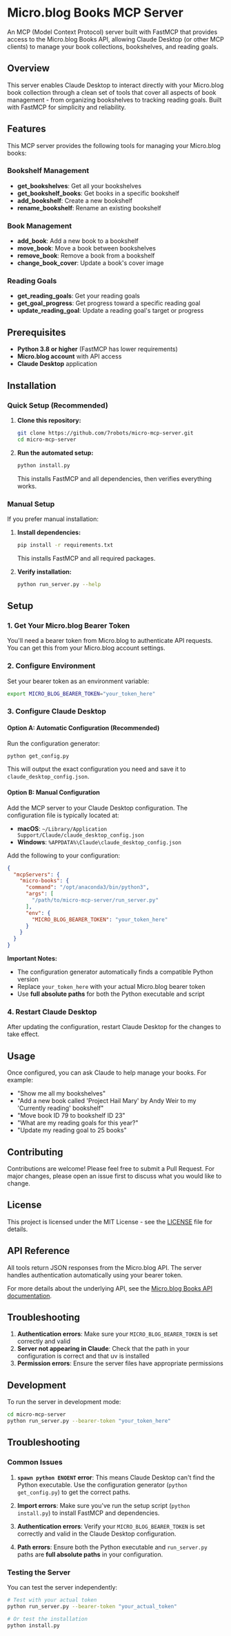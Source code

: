 # Micro.blog Books MCP Server

An MCP (Model Context Protocol) server built with FastMCP that provides access to the Micro.blog Books API, allowing Claude Desktop (or other MCP clients) to manage your book collections, bookshelves, and reading goals.

## Overview

This server enables Claude Desktop to interact directly with your Micro.blog book collection through a clean set of tools that cover all aspects of book management - from organizing bookshelves to tracking reading goals. Built with FastMCP for simplicity and reliability.

## Features

This MCP server provides the following tools for managing your Micro.blog books:

### Bookshelf Management
- **get_bookshelves**: Get all your bookshelves
- **get_bookshelf_books**: Get books in a specific bookshelf
- **add_bookshelf**: Create a new bookshelf
- **rename_bookshelf**: Rename an existing bookshelf

### Book Management
- **add_book**: Add a new book to a bookshelf
- **move_book**: Move a book between bookshelves
- **remove_book**: Remove a book from a bookshelf
- **change_book_cover**: Update a book's cover image

### Reading Goals
- **get_reading_goals**: Get your reading goals
- **get_goal_progress**: Get progress toward a specific reading goal
- **update_reading_goal**: Update a reading goal's target or progress

## Prerequisites

- **Python 3.8 or higher** (FastMCP has lower requirements)
- **Micro.blog account** with API access
- **Claude Desktop** application

## Installation

### Quick Setup (Recommended)

1. **Clone this repository:**
   ```bash
   git clone https://github.com/7robots/micro-mcp-server.git
   cd micro-mcp-server
   ```

2. **Run the automated setup:**
   ```bash
   python install.py
   ```
   This installs FastMCP and all dependencies, then verifies everything works.

### Manual Setup

If you prefer manual installation:

1. **Install dependencies:**
   ```bash
   pip install -r requirements.txt
   ```
   This installs FastMCP and all required packages.

2. **Verify installation:**
   ```bash
   python run_server.py --help
   ```

## Setup

### 1. Get Your Micro.blog Bearer Token

You'll need a bearer token from Micro.blog to authenticate API requests. You can get this from your Micro.blog account settings.

### 2. Configure Environment

Set your bearer token as an environment variable:

```bash
export MICRO_BLOG_BEARER_TOKEN="your_token_here"
```

### 3. Configure Claude Desktop

#### Option A: Automatic Configuration (Recommended)

Run the configuration generator:

```bash
python get_config.py
```

This will output the exact configuration you need and save it to `claude_desktop_config.json`.

#### Option B: Manual Configuration

Add the MCP server to your Claude Desktop configuration. The configuration file is typically located at:

- **macOS**: `~/Library/Application Support/Claude/claude_desktop_config.json`
- **Windows**: `%APPDATA%\Claude\claude_desktop_config.json`

Add the following to your configuration:

```json
{
  "mcpServers": {
    "micro-books": {
      "command": "/opt/anaconda3/bin/python3",
      "args": [
        "/path/to/micro-mcp-server/run_server.py"
      ],
      "env": {
        "MICRO_BLOG_BEARER_TOKEN": "your_token_here"
      }
    }
  }
}
```

**Important Notes:**
- The configuration generator automatically finds a compatible Python version
- Replace `your_token_here` with your actual Micro.blog bearer token
- Use **full absolute paths** for both the Python executable and script

### 4. Restart Claude Desktop

After updating the configuration, restart Claude Desktop for the changes to take effect.

## Usage

Once configured, you can ask Claude to help manage your books. For example:

- "Show me all my bookshelves"
- "Add a new book called 'Project Hail Mary' by Andy Weir to my 'Currently reading' bookshelf"
- "Move book ID 79 to bookshelf ID 23"
- "What are my reading goals for this year?"
- "Update my reading goal to 25 books"

## Contributing

Contributions are welcome! Please feel free to submit a Pull Request. For major changes, please open an issue first to discuss what you would like to change.

## License

This project is licensed under the MIT License - see the [LICENSE](LICENSE) file for details.

## API Reference

All tools return JSON responses from the Micro.blog API. The server handles authentication automatically using your bearer token.

For more details about the underlying API, see the [Micro.blog Books API documentation](https://help.micro.blog/t/books-api/280).

## Troubleshooting

1. **Authentication errors**: Make sure your `MICRO_BLOG_BEARER_TOKEN` is set correctly and valid
2. **Server not appearing in Claude**: Check that the path in your configuration is correct and that uv is installed
3. **Permission errors**: Ensure the server files have appropriate permissions

## Development

To run the server in development mode:

```bash
cd micro-mcp-server
python run_server.py --bearer-token "your_token_here"
```

## Troubleshooting

### Common Issues

1. **`spawn python ENOENT` error**: This means Claude Desktop can't find the Python executable. Use the configuration generator (`python get_config.py`) to get the correct paths.

2. **Import errors**: Make sure you've run the setup script (`python install.py`) to install FastMCP and dependencies.

3. **Authentication errors**: Verify your `MICRO_BLOG_BEARER_TOKEN` is set correctly and valid in the Claude Desktop configuration.

4. **Path errors**: Ensure both the Python executable and `run_server.py` paths are **full absolute paths** in your configuration.

### Testing the Server

You can test the server independently:

```bash
# Test with your actual token
python run_server.py --bearer-token "your_actual_token"

# Or test the installation
python install.py
```
